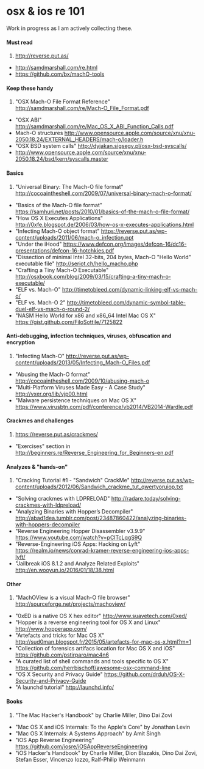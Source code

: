 osx & ios re 101
==========

Work in progress as I am actively collecting these.

#### Must read

1. http://reverse.put.as/
- http://samdmarshall.com/re.html
- https://github.com/bx/machO-tools

#### Keep these handy
1. "OSX Mach-O File Format Reference" http://samdmarshall.com/re/Mach-O_File_Format.pdf
- "OSX ABI" http://samdmarshall.com/re/Mac_OS_X_ABI_Function_Calls.pdf
- Mach-O structures http://www.opensource.apple.com/source/xnu/xnu-2050.18.24/EXTERNAL_HEADERS/mach-o/loader.h
- "OSX BSD system calls" http://dyjakan.sigsegv.pl/osx-bsd-syscalls/
- http://www.opensource.apple.com/source/xnu/xnu-2050.18.24/bsd/kern/syscalls.master

#### Basics

1. "Universal Binary: The Mach-O file format" http://cocoaintheshell.com/2009/07/universal-binary-mach-o-format/
- "Basics of the Mach-O file format" https://samhuri.net/posts/2010/01/basics-of-the-mach-o-file-format/
- "How OS X Executes Applications" http://0xfe.blogspot.de/2006/03/how-os-x-executes-applications.html
- "Infecting Mach-O object format" https://reverse.put.as/wp-content/uploads/2011/06/mach-o_infection.ppt
- "Under the iHood" https://www.defcon.org/images/defcon-16/dc16-presentations/defcon-16-hotchkies.pdf
- "Dissection of minimal Intel 32-bits, 204 bytes, Mach-O "Hello World" executable file" http://seriot.ch/hello_macho.php
- "Crafting a Tiny Mach-O Executable" http://osxbook.com/blog/2009/03/15/crafting-a-tiny-mach-o-executable/
- "ELF vs. Mach-O" http://timetobleed.com/dynamic-linking-elf-vs-mach-o/
- "ELF vs. Mach-O 2" http://timetobleed.com/dynamic-symbol-table-duel-elf-vs-mach-o-round-2/
- "NASM Hello World for x86 and x86_64 Intel Mac OS X" https://gist.github.com/FiloSottile/7125822

#### Anti-debugging, infection techniques, viruses, obfuscation and encryption

1. "Infecting Mach-O" http://reverse.put.as/wp-content/uploads/2013/05/Infecting_Mach-O_Files.pdf
- "Abusing the Mach-O format" http://cocoaintheshell.com/2009/10/abusing-mach-o
- "Multi-Platform Viruses Made Easy - A Case Study" http://vxer.org/lib/vjp00.html
- "Malware persistence techniques on Mac OS X" https://www.virusbtn.com/pdf/conference/vb2014/VB2014-Wardle.pdf

#### Crackmes and challenges

1. https://reverse.put.as/crackmes/
- "Exercises" section in http://beginners.re/Reverse_Engineering_for_Beginners-en.pdf

#### Analyzes & "hands-on"

1. "Cracking Tutorial #1 - "Sandwich" CrackMe" http://reverse.put.as/wp-content/uploads/2012/06/Sandwich_crackme_tut_qwertyoruiop.txt
- "Solving crackmes with LDPRELOAD" http://radare.today/solving-crackmes-with-ldpreload/
- "Analyzing Binaries with Hopper’s Decompiler" http://abad1dea.tumblr.com/post/23487860422/analyzing-binaries-with-hoppers-decompiler
- "Reverse Engineering Hopper Disassembler v3.9.9" https://www.youtube.com/watch?v=pCITcLqgS9Q
- "Reverse-Engineering iOS Apps: Hacking on Lyft" https://realm.io/news/conrad-kramer-reverse-engineering-ios-apps-lyft/
- "Jailbreak iOS 8.1.2 and Analyze Related Exploits" http://en.wooyun.io/2016/01/18/38.html

#### Other

1. "MachOView is a visual Mach-O file browser" http://sourceforge.net/projects/machoview/
- "0xED is a native OS X hex editor" http://www.suavetech.com/0xed/
- "Hopper is a reverse engineering tool for OS X and Linux" http://www.hopperapp.com/
- "Artefacts and tricks for Mac OS X" http://sud0man.blogspot.fr/2015/05/artefacts-for-mac-os-x.html?m=1
- "Collection of forensics artifacs location for Mac OS X and iOS" https://github.com/pstirparo/mac4n6
- "A curated list of shell commands and tools specific to OS X" https://github.com/herrbischoff/awesome-osx-command-line
- "OS X Security and Privacy Guide" https://github.com/drduh/OS-X-Security-and-Privacy-Guide
- "A launchd tutorial" http://launchd.info/

#### Books

1. "The Mac Hacker's Handbook" by Charlie Miller, Dino Dai Zovi
- "Mac OS X and iOS Internals: To the Apple's Core" by Jonathan Levin
- "Mac OS X Internals: A Systems Approach" by Amit Singh
- "iOS App Reverse Engineering" https://github.com/iosre/iOSAppReverseEngineering
- "iOS Hacker's Handbook" by Charlie Miller, Dion Blazakis, Dino Dai Zovi, Stefan Esser, Vincenzo Iozzo, Ralf-Philip Weinmann 
